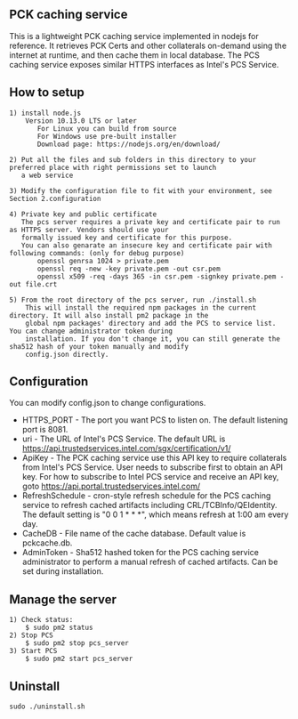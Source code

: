 
## PCK caching service
This is a lightweight PCK caching service implemented in nodejs for reference. It retrieves PCK Certs and other collaterals on-demand using the internet at runtime, and then cache them in local database. The PCS caching service exposes similar HTTPS interfaces as Intel's PCS Service.

## How to setup
    1) install node.js
        Version 10.13.0 LTS or later
           For Linux you can build from source
           For Windows use pre-built installer
           Download page: https://nodejs.org/en/download/

    2) Put all the files and sub folders in this directory to your preferred place with right permissions set to launch
       a web service

    3) Modify the configuration file to fit with your environment, see Section 2.configuration

    4) Private key and public certificate
       The pcs server requires a private key and certificate pair to run as HTTPS server. Vendors should use your 
       formally issued key and certificate for this purpose.
       You can also genarate an insecure key and certificate pair with following commands: (only for debug purpose)
           openssl genrsa 1024 > private.pem 
           openssl req -new -key private.pem -out csr.pem
           openssl x509 -req -days 365 -in csr.pem -signkey private.pem -out file.crt

    5) From the root directory of the pcs server, run ./install.sh 
        This will install the required npm packages in the current directory. It will also install pm2 package in the 
        global npm packages' directory and add the PCS to service list.  You can change administrator token during 
        installation. If you don't change it, you can still generate the sha512 hash of your token manually and modify 
        config.json directly.

## Configuration
You can modify config.json to change configurations.
- HTTPS_PORT - The port you want PCS to listen on. The default listening port is 8081.
- uri - The URL of Intel's PCS Service. The default URL is https://api.trustedservices.intel.com/sgx/certification/v1/
- ApiKey - The PCK caching service use this API key to require collaterals from Intel's PCS Service. User needs to subscribe first to obtain an API key. For how to subscribe to Intel PCS service and receive an API key, goto https://api.portal.trustedservices.intel.com/
- RefreshSchedule - cron-style refresh schedule for the PCS caching service to refresh cached artifacts including CRL/TCBInfo/QEIdentity.
  The default setting is "0 0 1 * * *", which means refresh at 1:00 am every day.
- CacheDB - File name of the cache database. Default value is pckcache.db.
- AdminToken - Sha512 hashed token for the PCS caching service administrator to perform a manual refresh of cached artifacts. Can be set during installation.

## Manage the server
    1) Check status:
        $ sudo pm2 status
    2) Stop PCS 
        $ sudo pm2 stop pcs_server
    3) Start PCS 
        $ sudo pm2 start pcs_server

## Uninstall
    sudo ./uninstall.sh


